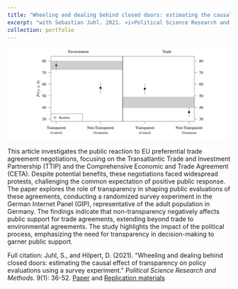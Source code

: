 ```yaml
---
title: "Wheeling and dealing behind closed doors: estimating the causal effect of transparency on policy evaluations using a survey experiment."
excerpt: "with Sebastian Juhl. 2021. <i>Political Science Research and Methods</i>. 9(1): 36-52.<br/><img src='/images/psrm2021.png'>"
collection: portfolio
---
```


![Process Illustration](/images/psrm2021.png)

This article investigates the public reaction to EU preferential trade agreement negotiations, focusing on the Transatlantic Trade and Investment Partnership (TTIP) and the Comprehensive Economic and Trade Agreement (CETA). Despite potential benefits, these negotiations faced widespread protests, challenging the common expectation of positive public response. The paper explores the role of transparency in shaping public evaluations of these agreements, conducting a randomized survey experiment in the German Internet Panel (GIP), representative of the adult population in Germany. The findings indicate that non-transparency negatively affects public support for trade agreements, extending beyond trade to environmental agreements. The study highlights the impact of the political process, emphasizing the need for transparency in decision-making to garner public support.

Full citation: Juhl, S., and  Hilpert, D. (2021). &quot;Wheeling and dealing behind closed doors: estimating the causal effect of transparency on policy evaluations using a survey experiment.&quot; <i>Political Science Research and Methods</i>. 9(1): 36-52. [Paper](https://www.cambridge.org/core/journals/political-science-research-and-methods/article/wheeling-and-dealing-behind-closed-doors-estimating-the-causal-effect-of-transparency-on-policy-evaluations-using-a-survey-experiment/F38E9DCA76E8DA5B44D44CA81C1BFF1A) and [Replication materials](https://dataverse.harvard.edu/dataset.xhtml?persistentId=doi:10.7910/DVN/GAPIQO) 